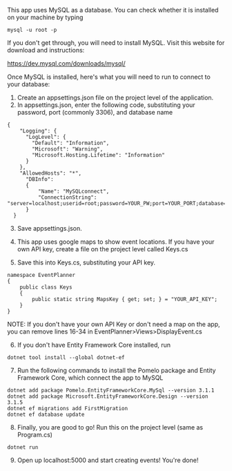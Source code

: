 

This app uses MySQL as a database. You can check whether it is installed on your machine by typing 

```
mysql -u root -p
```

If you don't get through, you will need to install MySQL. Visit this website for download and instructions:

https://dev.mysql.com/downloads/mysql/

Once MySQL is installed, here's what you will need to run to connect to your database:

1. Create an appsettings.json file on the project level of the application. 
2. In appsettings.json, enter the following code, substituting your password, port (commonly 3306), and database name

```
{
    "Logging": {
      "LogLevel": {
        "Default": "Information",
        "Microsoft": "Warning",
        "Microsoft.Hosting.Lifetime": "Information"
      }
    },
    "AllowedHosts": "*",
      "DBInfo":
      {
          "Name": "MySQLconnect",
          "ConnectionString": "server=localhost;userid=root;password=YOUR_PW;port=YOUR_PORT;database=DB_NAME;SslMode=None"
      }
  }
```
3. Save appsettings.json.

4. This app uses google maps to show event locations. If you have your own API key, create a file on the project level called Keys.cs

5. Save this into Keys.cs, substituting your API key.
```
namespace EventPlanner
{
    public class Keys
    {
        public static string MapsKey { get; set; } = "YOUR_API_KEY";
    }
}
```
NOTE: If you don't have your own API Key or don't need a map on the app, you can remove lines 16-34 in EventPlanner>Views>DisplayEvent.cs

6. If you don't have Entity Framework Core installed, run 
```
dotnet tool install --global dotnet-ef
```
7. Run the following commands to install the Pomelo package and Entity Framework Core, which connect the app to MySQL
```
dotnet add package Pomelo.EntityFrameworkCore.MySql --version 3.1.1
dotnet add package Microsoft.EntityFrameworkCore.Design --version 3.1.5
dotnet ef migrations add FirstMigration
dotnet ef database update
```
8. Finally, you are good to go! Run this on the project level (same as Program.cs)
```
dotnet run
```
9. Open up localhost:5000 and start creating events! You're done!
